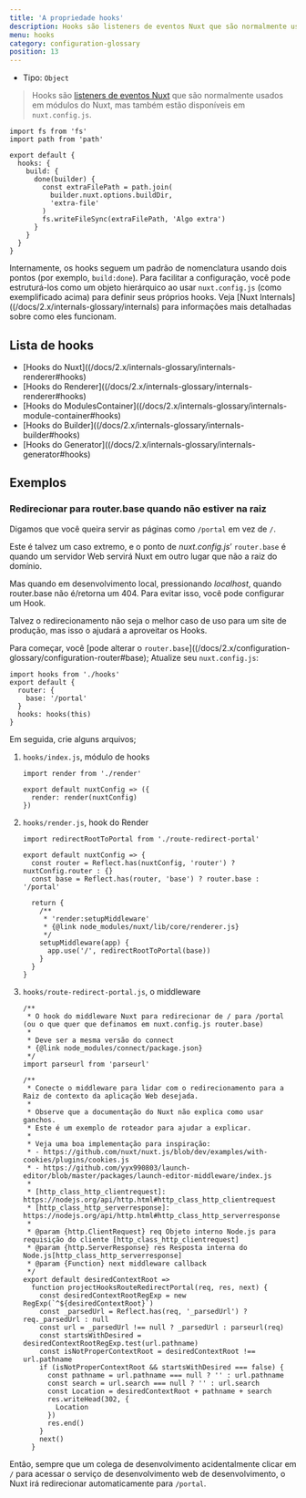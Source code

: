 ```yaml
---
title: 'A propriedade hooks'
description: Hooks são listeners de eventos Nuxt que são normalmente usados ​​em módulos do Nuxt, mas também estão disponíveis em `nuxt.config.js`.
menu: hooks
category: configuration-glossary
position: 13
---
```


- Tipo: `Object`

> Hooks são [listeners de eventos Nuxt](/docs/2.x/internals-glossary/internals) que são normalmente usados ​​em módulos do Nuxt, mas também estão disponíveis em `nuxt.config.js`.

```js{}[nuxt.config.js]
import fs from 'fs'
import path from 'path'

export default {
  hooks: {
    build: {
      done(builder) {
        const extraFilePath = path.join(
          builder.nuxt.options.buildDir,
          'extra-file'
        )
        fs.writeFileSync(extraFilePath, 'Algo extra')
      }
    }
  }
}
```

Internamente, os hooks seguem um padrão de nomenclatura usando dois pontos (por exemplo, `build:done`). Para facilitar a configuração, você pode estruturá-los como um objeto hierárquico ao usar `nuxt.config.js` (como exemplificado acima) para definir seus próprios hooks. Veja [Nuxt Internals]((/docs/2.x/internals-glossary/internals) para informações mais detalhadas sobre como eles funcionam.

## Lista de hooks

- [Hooks do Nuxt]((/docs/2.x/internals-glossary/internals-renderer#hooks)
- [Hooks do Renderer]((/docs/2.x/internals-glossary/internals-renderer#hooks)
- [Hooks do ModulesContainer]((/docs/2.x/internals-glossary/internals-module-container#hooks)
- [Hooks do Builder]((/docs/2.x/internals-glossary/internals-builder#hooks)
- [Hooks do Generator]((/docs/2.x/internals-glossary/internals-generator#hooks)

## Exemplos

### Redirecionar para router.base quando não estiver na raiz

Digamos que você queira servir as páginas como `/portal` em vez de `/`.

Este é talvez um caso extremo, e o ponto de _nuxt.config.js_’ `router.base` é quando um servidor Web servirá Nuxt em outro lugar que não a raiz do domínio.

Mas quando em desenvolvimento local, pressionando _localhost_, quando router.base não é/retorna um 404. Para evitar isso, você pode configurar um Hook.

Talvez o redirecionamento não seja o melhor caso de uso para um site de produção, mas isso o ajudará a aproveitar os Hooks.

Para começar, você [pode alterar o `router.base`]((/docs/2.x/configuration-glossary/configuration-router#base); Atualize seu `nuxt.config.js`:

```js{}[nuxt.config.js]
import hooks from './hooks'
export default {
  router: {
    base: '/portal'
  }
  hooks: hooks(this)
}
```

Em seguida, crie alguns arquivos;

1. `hooks/index.js`, módulo de hooks

   ```js{}[hooks/index.js]
   import render from './render'

   export default nuxtConfig => ({
     render: render(nuxtConfig)
   })
   ```

2. `hooks/render.js`, hook do Render

   ```js{}[hooks/render.js]
   import redirectRootToPortal from './route-redirect-portal'

   export default nuxtConfig => {
     const router = Reflect.has(nuxtConfig, 'router') ? nuxtConfig.router : {}
     const base = Reflect.has(router, 'base') ? router.base : '/portal'

     return {
       /**
        * 'render:setupMiddleware'
        * {@link node_modules/nuxt/lib/core/renderer.js}
        */
       setupMiddleware(app) {
         app.use('/', redirectRootToPortal(base))
       }
     }
   }
   ```

3. `hooks/route-redirect-portal.js`, o middleware

   ```js{}[hooks/route-redirect-portal.js]
   /**
    * O hook do middleware Nuxt para redirecionar de / para /portal (ou o que quer que definamos em nuxt.config.js router.base)
    *
    * Deve ser a mesma versão do connect
    * {@link node_modules/connect/package.json}
    */
   import parseurl from 'parseurl'

   /**
    * Conecte o middleware para lidar com o redirecionamento para a Raiz de contexto da aplicação Web desejada.
    *
    * Observe que a documentação do Nuxt não explica como usar ganchos.
    * Este é um exemplo de roteador para ajudar a explicar.
    *
    * Veja uma boa implementação para inspiração:
    * - https://github.com/nuxt/nuxt.js/blob/dev/examples/with-cookies/plugins/cookies.js
    * - https://github.com/yyx990803/launch-editor/blob/master/packages/launch-editor-middleware/index.js
    *
    * [http_class_http_clientrequest]: https://nodejs.org/api/http.html#http_class_http_clientrequest
    * [http_class_http_serverresponse]: https://nodejs.org/api/http.html#http_class_http_serverresponse
    *
    * @param {http.ClientRequest} req Objeto interno Node.js para requisição do cliente [http_class_http_clientrequest]
    * @param {http.ServerResponse} res Resposta interna do Node.js[http_class_http_serverresponse]
    * @param {Function} next middleware callback
    */
   export default desiredContextRoot =>
     function projectHooksRouteRedirectPortal(req, res, next) {
       const desiredContextRootRegExp = new RegExp(`^${desiredContextRoot}`)
       const _parsedUrl = Reflect.has(req, '_parsedUrl') ? req._parsedUrl : null
       const url = _parsedUrl !== null ? _parsedUrl : parseurl(req)
       const startsWithDesired = desiredContextRootRegExp.test(url.pathname)
       const isNotProperContextRoot = desiredContextRoot !== url.pathname
       if (isNotProperContextRoot && startsWithDesired === false) {
         const pathname = url.pathname === null ? '' : url.pathname
         const search = url.search === null ? '' : url.search
         const Location = desiredContextRoot + pathname + search
         res.writeHead(302, {
           Location
         })
         res.end()
       }
       next()
     }
   ```

Então, sempre que um colega de desenvolvimento acidentalmente clicar em `/` para acessar o serviço de desenvolvimento web de desenvolvimento, o Nuxt irá redirecionar automaticamente para `/portal`.
